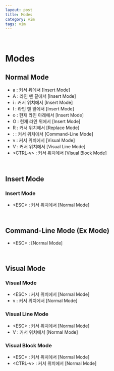 ```yaml
---
layout: post
title: Modes
category: vim
tags: vim
---
```


&nbsp;

# Modes

## Normal Mode

- a : 커서 뒤에서 [Insert Mode]
- A : 라인 맨 끝에서 [Insert Mode]
- i : 커서 위치에서 [Insert Mode]
- I : 라인 맨 앞에서 [Insert Mode]
- o : 현재 라인 아래에서 [Insert Mode]
- O : 현재 라인 위에서 [Insert Mode]
- R : 커서 위치에서 [Replace Mode]
- : : 커서 위치에서 [Command-Line Mode]
- v : 커서 위치에서 [Visual Mode]
- V : 커서 위치에서 [Visual Line Mode]
- \<CTRL-v> : 커서 위치에서 [Visual Block Mode]

&nbsp;

## Insert Mode

### Insert Mode

- \<ESC> : 커서 위치에서 [Normal Mode]

&nbsp;

## Command-Line Mode (Ex Mode)

- \<ESC> : [Normal Mode]

&nbsp;

## Visual Mode

### Visual Mode

- \<ESC> : 커서 위치에서 [Normal Mode]
- v : 커서 위치에서 [Normal Mode]

### Visual Line Mode

- \<ESC> : 커서 위치에서 [Normal Mode]
- V : 커서 위치에서 [Normal Mode]

### Visual Block Mode

- \<ESC> : 커서 위치에서 [Normal Mode]
- \<CTRL-v> : 커서 위치에서 [Normal Mode]


